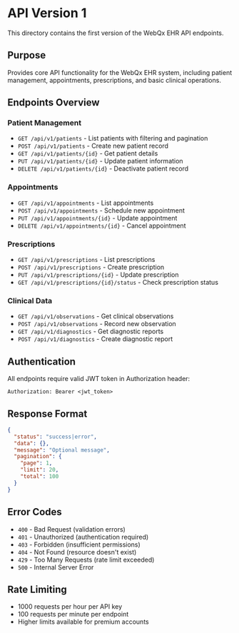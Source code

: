 # API Version 1

This directory contains the first version of the WebQx EHR API endpoints.

## Purpose

Provides core API functionality for the WebQx EHR system, including patient management, appointments, prescriptions, and basic clinical operations.

## Endpoints Overview

### Patient Management
- `GET /api/v1/patients` - List patients with filtering and pagination
- `POST /api/v1/patients` - Create new patient record
- `GET /api/v1/patients/{id}` - Get patient details
- `PUT /api/v1/patients/{id}` - Update patient information
- `DELETE /api/v1/patients/{id}` - Deactivate patient record

### Appointments
- `GET /api/v1/appointments` - List appointments
- `POST /api/v1/appointments` - Schedule new appointment
- `PUT /api/v1/appointments/{id}` - Update appointment
- `DELETE /api/v1/appointments/{id}` - Cancel appointment

### Prescriptions
- `GET /api/v1/prescriptions` - List prescriptions
- `POST /api/v1/prescriptions` - Create prescription
- `PUT /api/v1/prescriptions/{id}` - Update prescription
- `GET /api/v1/prescriptions/{id}/status` - Check prescription status

### Clinical Data
- `GET /api/v1/observations` - Get clinical observations
- `POST /api/v1/observations` - Record new observation
- `GET /api/v1/diagnostics` - Get diagnostic reports
- `POST /api/v1/diagnostics` - Create diagnostic report

## Authentication

All endpoints require valid JWT token in Authorization header:
```
Authorization: Bearer <jwt_token>
```

## Response Format

```json
{
  "status": "success|error",
  "data": {},
  "message": "Optional message",
  "pagination": {
    "page": 1,
    "limit": 20,
    "total": 100
  }
}
```

## Error Codes

- `400` - Bad Request (validation errors)
- `401` - Unauthorized (authentication required)
- `403` - Forbidden (insufficient permissions)
- `404` - Not Found (resource doesn't exist)
- `429` - Too Many Requests (rate limit exceeded)
- `500` - Internal Server Error

## Rate Limiting

- 1000 requests per hour per API key
- 100 requests per minute per endpoint
- Higher limits available for premium accounts